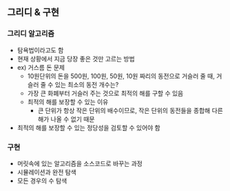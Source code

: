 ## 그리디 & 구현

### 그리디 알고리즘
- 탐욕법이라고도 함
- 현재 상황에서 지금 당장 좋은 것만 고르는 방법
- ex) 거스름 돈 문제
    - 10원단위의 돈을 500원, 100원, 50원, 10원 짜리의 동전으로 거슬러 줄 때, 거슬러 줄 수 있는 최소의 동전 개수는?
    - 가장 큰 화폐부터 거슬러 주는 것으로 최적의 해를 구할 수 있음
    - 최적의 해를 보장할 수 있는 이유
        - 큰 단위가 항상 작은 단위의 배수이므로, 작은 단위의 동전들을 종합해 다른 해가 나올 수 없기 때문
- 최적의 해를 보장할 수 있는 정당성을 검토할 수 있어야 함

### 구현
- 머릿속에 있는 알고리즘을 소스코드로 바꾸는 과정
- 시뮬레이션과 완전 탐색
- 모든 경우의 수 탐색

